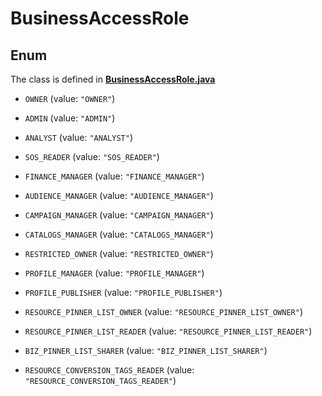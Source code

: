 

# BusinessAccessRole

## Enum

The class is defined in **[BusinessAccessRole.java](../../src/main/java/org/openapitools/model/BusinessAccessRole.java)**


* `OWNER` (value: `"OWNER"`)

* `ADMIN` (value: `"ADMIN"`)

* `ANALYST` (value: `"ANALYST"`)

* `SOS_READER` (value: `"SOS_READER"`)

* `FINANCE_MANAGER` (value: `"FINANCE_MANAGER"`)

* `AUDIENCE_MANAGER` (value: `"AUDIENCE_MANAGER"`)

* `CAMPAIGN_MANAGER` (value: `"CAMPAIGN_MANAGER"`)

* `CATALOGS_MANAGER` (value: `"CATALOGS_MANAGER"`)

* `RESTRICTED_OWNER` (value: `"RESTRICTED_OWNER"`)

* `PROFILE_MANAGER` (value: `"PROFILE_MANAGER"`)

* `PROFILE_PUBLISHER` (value: `"PROFILE_PUBLISHER"`)

* `RESOURCE_PINNER_LIST_OWNER` (value: `"RESOURCE_PINNER_LIST_OWNER"`)

* `RESOURCE_PINNER_LIST_READER` (value: `"RESOURCE_PINNER_LIST_READER"`)

* `BIZ_PINNER_LIST_SHARER` (value: `"BIZ_PINNER_LIST_SHARER"`)

* `RESOURCE_CONVERSION_TAGS_READER` (value: `"RESOURCE_CONVERSION_TAGS_READER"`)



